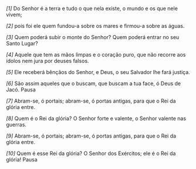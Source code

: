 *[1]* Do Senhor é a terra e tudo o que nela existe, o mundo e os que nele vivem;

*[2]* pois foi ele quem fundou-a sobre os mares e firmou-a sobre as águas.

*[3]* Quem poderá subir o monte do Senhor? Quem poderá entrar no seu Santo Lugar?

*[4]* Aquele que tem as mãos limpas e o coração puro, que não recorre aos ídolos nem jura por deuses falsos.

*[5]* Ele receberá bênçãos do Senhor, e Deus, o seu Salvador lhe fará justiça.

*[6]* São assim aqueles que o buscam, que buscam a tua face, ó Deus de Jacó. Pausa

*[7]* Abram-se, ó portais; abram-se, ó portas antigas, para que o Rei da glória entre.

*[8]* Quem é o Rei da glória? O Senhor forte e valente, o Senhor valente nas guerras.

*[9]* Abram-se, ó portais; abram-se, ó portas antigas, para que o Rei da glória entre.

*[10]* Quem é esse Rei da glória? O Senhor dos Exércitos; ele é o Rei da glória! Pausa

